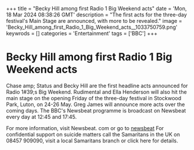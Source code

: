 +++
title = "Becky Hill among first Radio 1 Big Weekend acts"
date = 'Mon, 18 Mar 2024 08:38:26 GMT'
description = "The first acts for the three-day festival's Main Stage are announced, with more to be revealed."
image = 'Becky_Hill_among_first_Radio_1_Big_Weekend_acts__1033750759.png'
keywrods =  []
categories = 'Entertainment'
tags = ['BBC']
+++

# Becky Hill among first Radio 1 Big Weekend acts

Chase <bb>amp; Status and Becky Hill are the first headline acts announced for Radio 1<bb>#39;s Big Weekend.
Rudimental and Ella Henderson will also hit the main stage on the opening Friday of the three-day festival in Stockwood Park, Luton, on 24-26 May.
Greg James will announce more acts over the coming days.
The BBC's Newsbeat programme is broadcast on Newsbeat every day at 12:45 and 17:45.

For more information, visit Newsbeat.
com or go to [newsbeat](www.newsbeat.co.uk.)
For confidential support on suicide matters call the Samaritans in the UK on 08457 909090, visit a local Samaritans branch or click here for details.


